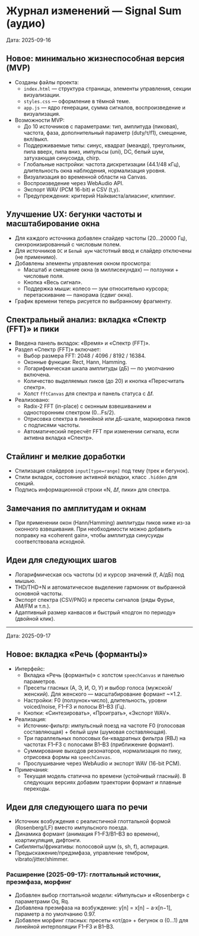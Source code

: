 # Журнал изменений — Signal Sum (аудио)

Дата: 2025-09-16

## Новое: минимально жизнеспособная версия (MVP)
- Созданы файлы проекта:
  - `index.html` — структура страницы, элементы управления, секции визуализации.
  - `styles.css` — оформление в тёмной теме.
  - `app.js` — ядро генерации, сумма сигналов, воспроизведение и визуализация.
- Возможности MVP:
  - До 10 источников с параметрами: тип, амплитуда (пиковая), частота, фаза, дополнительный параметр (duty/τ/f1), смещение, вкл/выкл.
  - Поддерживаемые типы: синус, квадрат (меандр), треугольник, пила вверх, пила вниз, импульсы (uni), DC, белый шум, затухающая синусоида, chirp.
  - Глобальные настройки: частота дискретизации (44.1/48 кГц), длительность окна наблюдения, нормализация уровня.
  - Визуализация во временной области на Canvas.
  - Воспроизведение через WebAudio API.
  - Экспорт WAV (PCM 16-bit) и CSV (t,y).
  - Предупреждения: критерий Найквиста/алиасинг, клиппинг.

## Улучшение UX: бегунки частоты и масштабирование окна
- Для каждого источника добавлен слайдер частоты (20…20000 Гц), синхронизированный с числовым полем.
- Для источников `DC` и `Белый шум` частотный ввод и слайдер отключены (не применимо).
- Добавлены элементы управления окном просмотра:
  - Масштаб и смещение окна (в миллисекундах) — ползунки + числовые поля.
  - Кнопка «Весь сигнал».
  - Поддержка мыши: колесо — зум относительно курсора; перетаскивание — панорама (сдвиг окна).
- График времени теперь рисуется по выбранному фрагменту.

## Спектральный анализ: вкладка «Спектр (FFT)» и пики
- Введена панель вкладок: «Время» и «Спектр (FFT)».
- Раздел «Спектр (FFT)» включает:
  - Выбор размера FFT: 2048 / 4096 / 8192 / 16384.
  - Оконные функции: Rect, Hann, Hamming.
  - Логарифмическая шкала амплитуды (дБ) — по умолчанию включена.
  - Количество выделяемых пиков (до 20) и кнопка «Пересчитать спектр».
  - Холст `fftCanvas` для спектра и панель статуса с Δf.
- Реализовано:
  - Radix-2 FFT (in-place) с оконным взвешиванием и односторонним спектром (0…Fs/2).
  - Отрисовка спектра в линейной или дБ-шкале, маркировка пиков с подписями частоты.
  - Автоматический пересчёт FFT при изменении сигнала, если активна вкладка «Спектр».

## Стайлинг и мелкие доработки
- Стилизация слайдеров `input[type=range]` под тему (трек и бегунок).
- Стили вкладок, состояние активной вкладки, класс `.hidden` для секций.
- Подпись информационной строки «N, Δf, пики» для спектра.

## Замечания по амплитудам и окнам
- При применении окон (Hann/Hamming) амплитуды пиков ниже из-за оконного взвешивания. При необходимости можно добавить поправку на «coherent gain», чтобы амплитуда синусуиды соответствовала исходной.

## Идеи для следующих шагов
- Логарифмическая ось частоты (x) и курсор значений (f, A/дБ) под мышью.
- THD/THD+N и автоматическое выделение гармоник от выбранной основной частоты.
- Экспорт спектра (CSV/PNG) и пресеты сигналов (ряды Фурье, AM/FM и т.п.).
- Адаптивный размер канвасов и быстрый «подгон по периоду» (двойной клик).

---

Дата: 2025-09-17

## Новое: вкладка «Речь (форманты)»
- Интерфейс:
  - Вкладка «Речь (форманты)» с холстом `speechCanvas` и панелью параметров.
  - Пресеты гласных (А, Э, И, О, У) и выбор голоса (мужской/женский). Для женского — масштабирование формант ~×1.2.
  - Настройки: F0 (ползунок+число), длительность, уровни voiced/noise, F1–F3 и полосы B1–B3 (Гц).
  - Кнопки: «Синтезировать», «Проиграть», «Экспорт WAV».
- Реализация:
  - Источник-фильтр: импульсный поезд на частоте F0 (голосовая составляющая) + белый шум (шумовая составляющая).
  - Три параллельных полосовых би-квадратных фильтра (RBJ) на частотах F1–F3 с полосами B1–B3 (приближение формант).
  - Суммирование выходов резонаторов, нормализация по пику, отрисовка формы на `speechCanvas`.
  - Прослушивание через WebAudio и экспорт WAV (16-bit PCM).
- Примечания:
  - Текущая модель статична по времени (устойчивый гласный). В следующих версиях добавим траектории формант и плавные переходы.

## Идеи для следующего шага по речи
- Источник возбуждения с реалистичной глоттальной формой (Rosenberg/LF) вместо импульсного поезда.
- Динамика формант (анимация F1–F3/B1–B3 во времени), коартикуляция, дифтонги.
- Сибилянты/фрикативы: полосовой шум (s, sh, f), аспирация.
- Предыскажение/предэмфаза, управление тембром, vibrato/jitter/shimmer.

### Расширение (2025-09-17): глоттальный источник, преэмфаза, морфинг
- Добавлен выбор глоттальной модели: «Импульсы» и «Rosenberg» с параметрами Oq, Rq.
- Добавлена преэмфаза на возбуждение: y[n] = x[n] − a·x[n−1], параметр a по умолчанию 0.97.
- Добавлен морфинг гласных: пресеты «от/до» + бегунок α (0…1) для линейной интерполяции F1–F3 и B1–B3.
